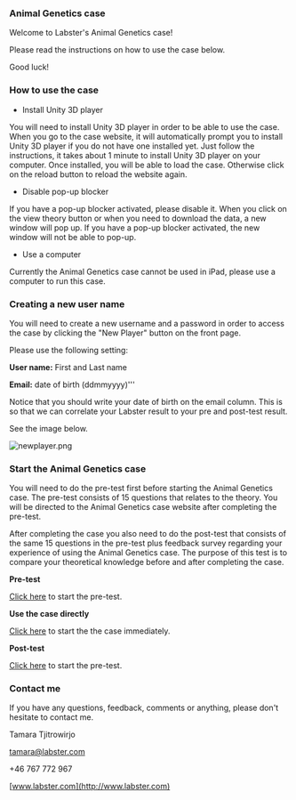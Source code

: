 ### Animal Genetics case

Welcome to Labster's Animal Genetics case!

Please read the instructions on how to use the case below.

Good luck!

### How to use the case

-   Install Unity 3D player

You will need to install Unity 3D player in order to be able to use the
case. When you go to the case website, it will automatically prompt you
to install Unity 3D player if you do not have one installed yet. Just
follow the instructions, it takes about 1 minute to install Unity 3D
player on your computer. Once installed, you will be able to load the
case. Otherwise click on the reload button to reload the website again.

-   Disable pop-up blocker

If you have a pop-up blocker activated, please disable it. When you
click on the view theory button or when you need to download the data, a
new window will pop up. If you have a pop-up blocker activated, the new
window will not be able to pop-up.

-   Use a computer

Currently the Animal Genetics case cannot be used in iPad, please use a
computer to run this case.

### Creating a new user name

You will need to create a new username and a password in order to access
the case by clicking the "New Player" button on the front page.

Please use the following setting:

**User name:** First and Last name

**Email:** date of birth (ddmmyyyy)'''

Notice that you should write your date of birth on the email column.
This is so that we can correlate your Labster result to your pre and
post-test result.

See the image below.

![](https://s3-us-west-2.amazonaws.com/labster/wiki/media/newplayer.png " newplayer.png")

### Start the Animal Genetics case

You will need to do the pre-test first before starting the Animal
Genetics case. The pre-test consists of 15 questions that relates to the
theory. You will be directed to the Animal Genetics case website after
completing the pre-test.

After completing the case you also need to do the post-test that
consists of the same 15 questions in the pre-test plus feedback survey
regarding your experience of using the Animal Genetics case. The purpose
of this test is to compare your theoretical knowledge before and after
completing the case.

**Pre-test**

[Click here](https://www.surveymonkey.com/s/AnimalGenetics_pretest) to
start the pre-test.

**Use the case directly**

[Click here](http://www.labster.com/animalgenetics) to start the the
case immediately.

**Post-test**

[Click here](https://www.surveymonkey.com/s/AnimalGenetics_posttest) to
start the pre-test.

### Contact me

If you have any questions, feedback, comments or anything, please don't
hesitate to contact me.

Tamara Tjitrowirjo

tamara@labster.com

+46 767 772 967

[www.labster.com](http://www.labster.com)

